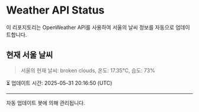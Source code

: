 
# Weather API Status

이 리포지토리는 OpenWeather API를 사용하여 서울의 날씨 정보를 자동으로 업데이트합니다.

## 현재 서울 날씨
> 서울의 현재 날씨: broken clouds, 온도: 17.35°C, 습도: 73%

⏳ 업데이트 시간: 2025-05-31 20:16:50 (UTC)

---
자동 업데이트 봇에 의해 관리됩니다.
